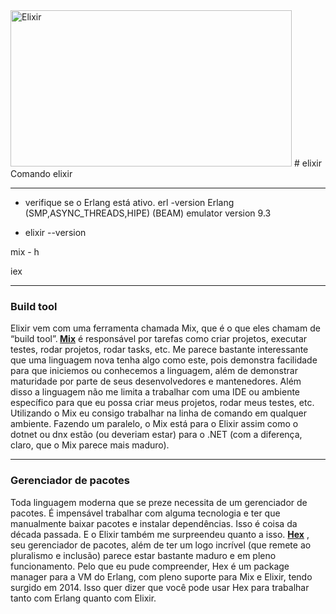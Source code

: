 <img src="http://ninjadolinux.com.br/wp-content/uploads/2020/06/1889312_18ff.jpg" alt="Elixir" width=450 height=250 /> 
# elixir
Comando elixir
<hr>

* verifique se o Erlang está ativo.
erl -version
Erlang (SMP,ASYNC_THREADS,HIPE) (BEAM) emulator version 9.3

* elixir --version

mix - h

iex


<hr>
<h3>Build tool</h3>
Elixir vem com uma ferramenta chamada Mix, que é o que eles chamam de “build tool”.<bold><strong> <a href="https://elixir-lang.org/getting-started/mix-otp/introduction-to-mix.html" target="_blank">Mix</a></strong></bold> é responsável por tarefas como criar projetos, executar testes, rodar projetos, rodar tasks, etc. Me parece bastante interessante que uma linguagem nova tenha algo como este, pois demonstra facilidade para que iniciemos ou conhecemos a linguagem, além de demonstrar maturidade por parte de seus desenvolvedores e mantenedores. Além disso a linguagem não me limita a trabalhar com uma IDE ou ambiente específico para que eu possa criar meus projetos, rodar meus testes, etc. Utilizando o Mix eu consigo trabalhar na linha de comando em qualquer ambiente. Fazendo um paralelo, o Mix está para o Elixir assim como o dotnet ou dnx estão (ou deveriam estar) para o .NET (com a diferença, claro, que o Mix parece mais maduro).
<hr>
<h3>Gerenciador de pacotes</h3>
Toda linguagem moderna que se preze necessita de um gerenciador de pacotes. É impensável trabalhar com alguma tecnologia e ter que manualmente baixar pacotes e instalar dependências. Isso é coisa da década passada. E o Elixir também me surpreendeu quanto a isso. <bold><strong> <a href="https://hex.pm/" target="_blank">Hex</a></bold></strong> , seu gerenciador de pacotes, além de ter um logo incrível (que remete ao pluralismo e inclusão) parece estar bastante maduro e em pleno funcionamento.
Pelo que eu pude compreender, Hex é um package manager para a VM do Erlang, com pleno suporte para Mix e Elixir, tendo surgido em 2014. Isso quer dizer que você pode usar Hex para trabalhar tanto com Erlang quanto com Elixir.
